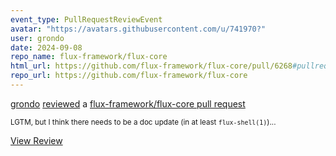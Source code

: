 ```yaml
---
event_type: PullRequestReviewEvent
avatar: "https://avatars.githubusercontent.com/u/741970?"
user: grondo
date: 2024-09-08
repo_name: flux-framework/flux-core
html_url: https://github.com/flux-framework/flux-core/pull/6268#pullrequestreview-2288605002
repo_url: https://github.com/flux-framework/flux-core
---
```


<a href='https://github.com/grondo' target='_blank'>grondo</a> <a href='https://github.com/flux-framework/flux-core/pull/6268#pullrequestreview-2288605002' target='_blank'>reviewed</a> a <a href='https://github.com/flux-framework/flux-core/pull/6268' target='_blank'>flux-framework/flux-core pull request</a>

<small>LGTM, but I think there needs to be a doc update (in at least `flux-shell(1)`)...</small>

<a href='https://github.com/flux-framework/flux-core/pull/6268#pullrequestreview-2288605002' target='_blank'>View Review</a>